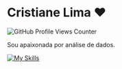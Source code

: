 
# Cristiane Lima  ♥  
![GitHub Profile Views Counter](https://komarev.com/ghpvc/?username=cristianelima9&color=blue&style=flat) 

Sou apaixonada por análise de dados.

[![My Skills](https://skillicons.dev/icons?i=anaconda,android,bash,codepen,css,figma,flask,github,gmail,html,linkedin,powershell,pycharm,py,replit,sqlite,stackoverflow,selenium,visualstudio,vscode,windows,workers&perline=20)](https://skillicons.dev)

